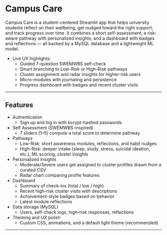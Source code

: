 # Campus Care

Campus Care is a student-centered Streamlit app that helps university students reflect on their wellbeing, get nudged toward the right support, and track progress over time. It combines a short self-assessment, a risk-aware pathway with personalized insights, and a dashboard with badges and reflections — all backed by a MySQL database and a lightweight ML model.

- Live UX highlights:
  - Guided 7-question SWEMWBS self-check
  - Smart branching to Low-Risk or High-Risk pathways
  - Cluster assignment and radar insights for higher-risk users
  - Micro-modules with journaling and persistence
  - Progress dashboard with badges and recent cluster visits

---

## Features

- Authentication
  - Sign up and log in with bcrypt-hashed passwords
- Self Assessment (SWEMWBS-inspired)
  - 7 sliders (1–5) compute a total score to determine pathway
- Pathways
  - Low-Risk: short awareness modules, reflections, and habit nudges
  - High-Risk: deeper intake (sleep, study, stress, suicidal ideation, etc.), ML scoring, cluster insights
- Personalized Insights
  - Moderate/Severe users get assigned to cluster profiles drawn from a curated CSV
  - Radar chart comparing profile features
- Dashboard
  - Summary of check-ins (total / low / high)
  - Recent high-risk cluster visits with descriptions
  - Achievement-style badges based on behavior
  - Latest module reflections
- Data storage (MySQL)
  - Users, self-check logs, high-risk responses, reflections
- Theming and UX polish
  - Custom CSS, animations, and a default light theme (recommended)

---
